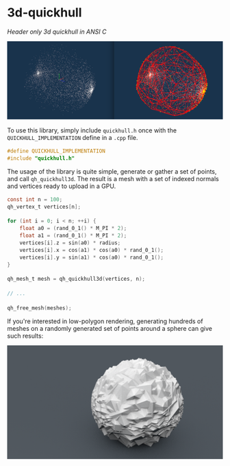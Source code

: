 # 3d-quickhull
_Header only 3d quickhull in ANSI C_

![](quickhull.png)

To use this library, simply include `quickhull.h` once with the `QUICKHULL_IMPLEMENTATION` define in a `.cpp` file.

```c
#define QUICKHULL_IMPLEMENTATION
#include "quickhull.h"
```

The usage of the library is quite simple, generate or gather a set of points, and call `qh_quickhull3d`. The result is a mesh with a set of indexed normals and vertices ready to upload in a GPU.

```c
const int n = 100;
qh_vertex_t vertices[n];

for (int i = 0; i < n; ++i) {
    float a0 = (rand_0_1() * M_PI * 2);
    float a1 = (rand_0_1() * M_PI * 2);
    vertices[i].z = sin(a0) * radius;
    vertices[i].x = cos(a1) * cos(a0) * rand_0_1();
    vertices[i].y = sin(a1) * cos(a0) * rand_0_1();
}

qh_mesh_t mesh = qh_quickhull3d(vertices, n);

// ...

qh_free_mesh(meshes);

```

If you're interested in low-polygon rendering, generating hundreds of meshes on a randomly generated set of points around a sphere can give such results:

![](mesh_quickhull.png)
